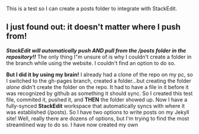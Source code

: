 This is a test so I can create a posts folder to integrate with StackEdit.

## I just found out: it doesn't matter where I push from!
***StackEdit will automatically push AND pull from the /posts folder in the repository!!***
The only thing I"m unsure of is why I couldn't create a folder in the branch while using the website.  I couldn't find an option to do so. 

**But I did it by using my brain!**
I already had a clone of the repo on my pc, so I switched to the gh-pages branch, created a folder...but creating the folder *alone* didn't create the folder on the repo.  It had to have a file in it before it was recognized by github as something it should sync.
So I created this test file, commited it, pushed it, and **THEN** the folder showed up.
Now I have a fully-synced **StackEdit** workspace that automatically syncs with where it was established (/posts).  So I have two options to write posts on my Jekyll site!  Well, really there are dozens of options, but I'm trying to find the most streamlined way to do so.
I have now created my own 
<!--stackedit_data:
eyJoaXN0b3J5IjpbLTE4MzI0NzI3MjVdfQ==
-->